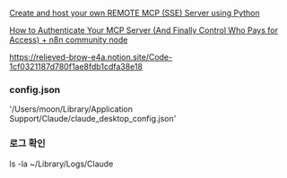 
[Create and host your own REMOTE MCP (SSE) Server using Python](https://www.youtube.com/watch?v=KwF7mkGDzkw)

[How to Authenticate Your MCP Server (And Finally Control Who Pays for Access) + n8n community node](https://www.youtube.com/watch?v=8ljFNIZUqdA)

https://relieved-brow-e4a.notion.site/Code-1cf0321187d780f1ae8fdb1cdfa38e18


### config.json

'/Users/moon/Library/Application Support/Claude/claude_desktop_config.json'

### 로그 확인

ls -la ~/Library/Logs/Claude